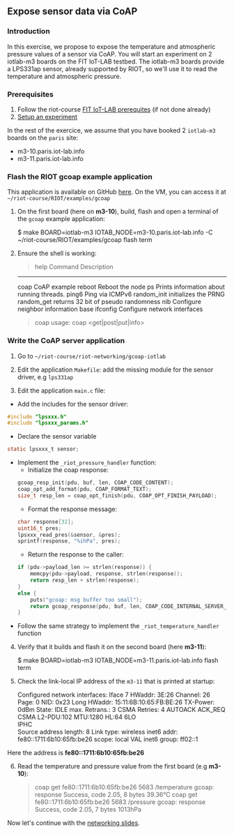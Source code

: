 ## Expose sensor data via CoAP

### Introduction

In this exercise, we propose to expose the temperature and atmospheric pressure
values of a sensor via CoAP.
You will start an experiment on 2 iotlab-m3 boards on the FIT IoT-LAB testbed.
The iotlab-m3 boards provide a LPS331ap sensor, already supported by RIOT, so
we'll use it to read the temperature and atmospheric pressure.

### Prerequisites

1. Follow the riot-course [FIT IoT-LAB prerequites](https://riot-os.github.io/riot-course/slides/prerequisites/#4) (if not done already)
2. [Setup an experiment](https://github.com/riot-os/riot-course/tree/master/exercises/riot-networking/networking-iotlab#setup-an-experiment-on-fit-iot-lab)

In the rest of the exercice, we assume that you have booked 2 `iotlab-m3` boards
on the `paris` site:
- m3-10.paris.iot-lab.info
- m3-11.paris.iot-lab.info

### Flash the RIOT gcoap example application

This application is available on GitHub [here](https://github.com/riot-os/riot-course/tree/master/exercises/RIOT/examples/gcoap).
On the VM, you can access it at `~/riot-course/RIOT/examples/gcoap`

1. On the first board (here on **m3-10**), build, flash and open a terminal of
   the `gcoap` example application:

      $ make BOARD=iotlab-m3 IOTAB_NODE=m3-10.paris.iot-lab.info -C ~/riot-course/RIOT/examples/gcoap flash term

2. Ensure the shell is working:

      > help
      Command              Description
      ---------------------------------------
      coap                 CoAP example
      reboot               Reboot the node
      ps                   Prints information about running threads.
      ping6                Ping via ICMPv6
      random_init          initializes the PRNG
      random_get           returns 32 bit of pseudo randomness
      nib                  Configure neighbor information base
      ifconfig             Configure network interfaces
      > coap
      usage: coap <get|post|put|info>

### Write the CoAP server application

1. Go to `~/riot-course/riot-networking/gcoap-iotlab`

2. Edit the application `Makefile`: add the missing module for the sensor
   driver, e.g `lps331ap`

3. Edit the application `main.c` file:
  - Add the includes for the sensor driver:
  ```c
  #include "lpsxxx.h"
  #include "lpsxxx_params.h"
  ```
  - Declare the sensor variable
  ```c
  static lpsxxx_t sensor;
  ```
  - Implement the `_riot_pressure_handler` function:
    - Initialize the coap response:
    ```c
    gcoap_resp_init(pdu, buf, len, COAP_CODE_CONTENT);
    coap_opt_add_format(pdu, COAP_FORMAT_TEXT);
    size_t resp_len = coap_opt_finish(pdu, COAP_OPT_FINISH_PAYLOAD);
    ```
    - Format the response message:
    ```c
    char response[32];
    uint16_t pres;
    lpsxxx_read_pres(&sensor, &pres);
    sprintf(response, "%ihPa", pres);
    ```
    - Return the response to the caller:
    ```c
    if (pdu->payload_len >= strlen(response)) {
        memcpy(pdu->payload, response, strlen(response));
        return resp_len + strlen(response);
    }
    else {
        puts("gcoap: msg buffer too small");
        return gcoap_response(pdu, buf, len, COAP_CODE_INTERNAL_SERVER_ERROR);
    }
    ```
  - Follow the same strategy to implement the `_riot_temperature_handler`
    function

4. Verify that it builds and flash it on the second board (here **m3-11**):

      $ make BOARD=iotlab-m3 IOTAB_NODE=m3-11.paris.iot-lab.info flash term

5. Check the link-local IP address of the `m3-11` that is printed at startup:

      Configured network interfaces:
      Iface  7  HWaddr: 3E:26  Channel: 26  Page: 0  NID: 0x23
          Long HWaddr: 15:11:6B:10:65:FB:BE:26 
           TX-Power: 0dBm  State: IDLE  max. Retrans.: 3  CSMA Retries: 4 
          AUTOACK  ACK_REQ  CSMA  L2-PDU:102 MTU:1280  HL:64  6LO  
          IPHC  
          Source address length: 8
          Link type: wireless
          inet6 addr: fe80::1711:6b10:65fb:be26  scope: local  VAL
          inet6 group: ff02::1

  Here the address is **fe80::1711:6b10:65fb:be26**

6. Read the temperature and pressure value from the first board (e.g **m3-10**):

      > coap get fe80::1711:6b10:65fb:be26 5683 /temperature
      gcoap: response Success, code 2.05, 8 bytes
      39.36°C
      > coap get fe80::1711:6b10:65fb:be26 5683 /pressure
      gcoap: response Success, code 2.05, 7 bytes
      1013hPa

Now let's continue with the
[networking slides](https://riot-os.github.io/riot-course/slides/04-networking-in-riot/#25).
